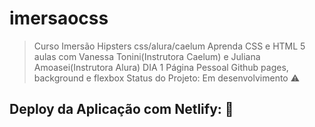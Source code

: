 # imersaocss
>Curso Imersão Hipsters css/alura/caelum
>Aprenda CSS e HTML
>5 aulas com Vanessa Tonini(Instrutora Caelum) e Juliana Amoasei(Instrutora Alura)
>DIA 1
>Página Pessoal
>Github pages, background e flexbox
> Status do Projeto: Em desenvolvimento :warning:
## Deploy da Aplicação com Netlify: :dash:
